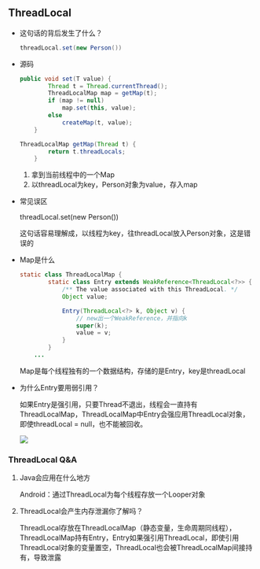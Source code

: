 ## ThreadLocal

- 这句话的背后发生了什么？

  ```java
  threadLocal.set(new Person())
  ```

- 源码

  ```java
  public void set(T value) {
          Thread t = Thread.currentThread();
          ThreadLocalMap map = getMap(t);
          if (map != null)
              map.set(this, value);
          else
              createMap(t, value);
      }
  
  ThreadLocalMap getMap(Thread t) {
          return t.threadLocals;
      }
  ```

  1. 拿到当前线程中的一个Map
  2. 以threadLocal为key，Person对象为value，存入map

- 常见误区

  threadLocal.set(new Person())

  这句话容易理解成，以线程为key，往threadLocal放入Person对象，这是错误的

- Map是什么

  ```java
  static class ThreadLocalMap {
          static class Entry extends WeakReference<ThreadLocal<?>> {
              /** The value associated with this ThreadLocal. */
              Object value;
  
              Entry(ThreadLocal<?> k, Object v) {
                  // new出一个WeakReference，并指向k
                  super(k);
                  value = v;
              }
          }
      ...
  ```

  Map是每个线程独有的一个数据结构，存储的是Entry，key是threadLocal

- 为什么Entry要用弱引用？

  如果Entry是强引用，只要Thread不退出，线程会一直持有ThreadLocalMap，ThreadLocalMap中Entry会强应用ThreadLocal对象，即使threadLocal = null，也不能被回收。

  ![](https://pics3.baidu.com/feed/242dd42a2834349b79fe653d508c16c837d3be7e.jpeg?token=4b047410f2c7c94baf88bc42b6f6bca8&s=4B62B85293E44D0B0AC11F6E03009074)

### ThreadLocal Q&A

1. Java会应用在什么地方

   Android：通过ThreadLocal为每个线程存放一个Looper对象

2. ThreadLocal会产生内存泄漏你了解吗？

   ThreadLocal存放在ThreadLocalMap（静态变量，生命周期同线程），ThreadLocalMap持有Entry，Entry如果强引用ThreadLocal，即使引用ThreadLocal对象的变量置空，ThreadLocal也会被ThreadLocalMap间接持有，导致泄露